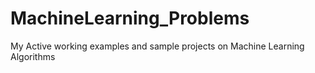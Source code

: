 # MachineLearning_Problems
My Active working examples and sample projects on Machine Learning Algorithms

